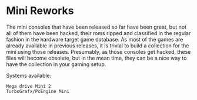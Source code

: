 # Mini Reworks

The mini consoles that have been released so far have been great, but not all of them have been hacked, their roms ripped and classified in the regular fashion in the hardware target game database. 
As most of the games are already available in previous releases, it is trivial to build a collection for the mini using those releases. 
Presumably, as those consoles get hacked, these files will become obsolete, but in the mean time, they can be a nice way to have the collection in your gaming setup.

Systems available:

	Mega drive Mini 2
	TurboGrafx/PcEngine Mini

